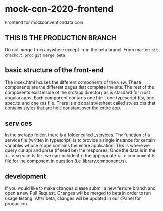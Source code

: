 # mock-con-2020-frontend
Frontend for mockconventiondata.com

## THIS IS THE PRODUCTION BRANCH ##
Do not merge from anywhere except from the beta branch
From master:
`git checkout prod`
`git merge beta`

## basic structure of the front-end ##
The index.html houses the different components of the view. These components are the different pages that complete the site.
The rest of the components exist inside of the src/app directory as is standard for most angular apps. Each component contains
one html, one typescript (ts), one spec.ts, and one css file. There is a global stylesheet called styles.css that contains styles
that are held constant over the entire app. 

## services ##
In the src/app folder, there is a folder called _services. The function of a service file (written in typescript) is to provide
a single instance for certain variables whose scope contains the entire application. This is where we query our api and parse
(if need be) the responses. Once the data is in the <...>.service.ts file, we can include it in the appropriate <...>.component.ts
file for the component in question (i.e. library.component.ts).

## development ##
If you would like to make changes please submit a new feature branch and open a new Pull Request.
Changes will be merged to beta in order to run usage testing.
After beta, changes will be updated in our cPanel for production.
